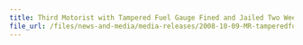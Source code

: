 ```yaml
---
title: Third Motorist with Tampered Fuel Gauge Fined and Jailed Two Weeks
file_url: /files/news-and-media/media-releases/2008-10-09-MR-tamperedfuelgauge.pdf
---
```

